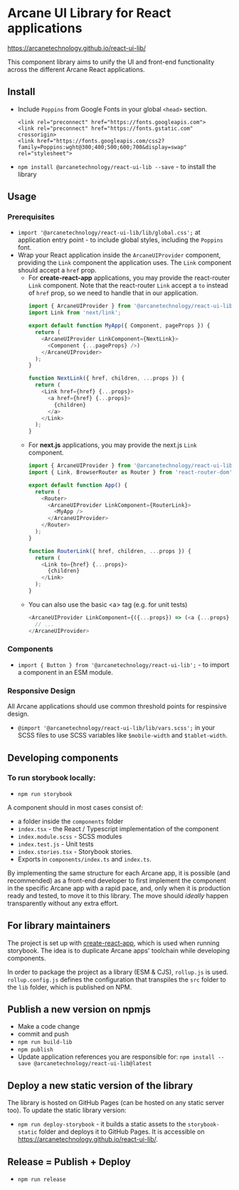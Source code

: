 # Arcane UI Library for React applications

https://arcanetechnology.github.io/react-ui-lib/

This component library aims to unify the UI and front-end functionality across the different Arcane React applications.

## Install

- Include `Poppins` from Google Fonts in your global `<head>` section.
  ```
  <link rel="preconnect" href="https://fonts.googleapis.com">
  <link rel="preconnect" href="https://fonts.gstatic.com" crossorigin>
  <link href="https://fonts.googleapis.com/css2?family=Poppins:wght@300;400;500;600;700&display=swap" rel="stylesheet">
  ```
- `npm install @arcanetechnology/react-ui-lib --save` - to install the library

## Usage

### Prerequisites

- `import '@arcanetechnology/react-ui-lib/lib/global.css';` at application entry point - to include global styles, including the `Poppins` font.
- Wrap your React application inside the `ArcaneUIProvider` component, providing the `Link` component the application uses. The `Link` component should accept a `href` prop.
  - For **create-react-app** applications, you may provide the react-router `Link` component. Note that the react-router `Link` accept a `to` instead of `href` prop, so we need to handle that in our application.
    ```javascript
    import { ArcaneUIProvider } from '@arcanetechnology/react-ui-lib';
    import Link from 'next/link';

    export default function MyApp({ Component, pageProps }) {
      return (
        <ArcaneUIProvider LinkComponent={NextLink}>
          <Component {...pageProps} />)
        </ArcaneUIProvider>
      );
    }

    function NextLink({ href, children, ...props }) {
      return (
        <Link href={href} {...props}>
          <a href={href} {...props}>
            {children}
          </a>
        </Link>
      );
    }
    ```
  - For **next.js** applications, you may provide the next.js `Link` component.
    ```javascript
    import { ArcaneUIProvider } from '@arcanetechnology/react-ui-lib';
    import { Link, BrowserRouter as Router } from 'react-router-dom';

    export default function App() {
      return (
        <Router>
          <ArcaneUIProvider LinkComponent={RouterLink}>
            <MyApp />
          </ArcaneUIProvider>
        </Router>
      );
    }

    function RouterLink({ href, children, ...props }) {
      return (
        <Link to={href} {...props}>
          {children}
        </Link>
      );
    }
    ```
  - You can also use the basic &lt;a&gt; tag (e.g. for unit tests)
    ```javascript
    <ArcaneUIProvider LinkComponent={({...props}) => (<a {...props} />)}>
      // ...
    </ArcaneUIProvider>
    ```

### Components

- `import { Button } from '@arcanetechnology/react-ui-lib';` - to import a component in an ESM module.

### Responsive Design

All Arcane applications should use common threshold points for respinsive design.

- `@import '@arcanetechnology/react-ui-lib/lib/vars.scss';` in your SCSS files to use SCSS variables like `$mobile-width` and `$tablet-width`.

## Developing components

### To run storybook locally:
- `npm run storybook`

A component should in most cases consist of:
- a folder inside the `components` folder
- `index.tsx` - the React / Typescript implementation of the component
- `index.module.scss` - SCSS modules
- `index.test.js` - Unit tests
- `index.stories.tsx` - Storybook stories.
- Exports in `components/index.ts` and `index.ts`.

By implementing the same structure for each Arcane app, it is possible (and recommended) as a front-end developer to first implement the component in the specific Arcane app with a rapid pace, and, only when it is production ready and tested, to move it to this library. The move should *ideally* happen transparently without any extra effort.

## For library maintainers

The project is set up with [create-react-app](https://reactjs.org/docs/create-a-new-react-app.html#create-react-app), which is used when running storybook. The idea is to duplicate Arcane apps' toolchain while developing components.

In order to package the project as a library (ESM & CJS), `rollup.js` is used. `rollup.config.js` defines the configuration that transpiles the `src` folder to the `lib` folder, which is published on NPM.

## Publish a new version on npmjs

- Make a code change
- commit and push
- `npm run build-lib`
- `npm publish`
- Update application references you are responsible for: `npm install --save @arcanetechnology/react-ui-lib@latest`

## Deploy a new static version of the library

The library is hosted on GitHub Pages (can be hosted on any static server too). To update the static library version:
- `npm run deploy-storybook` - it builds a static assets to the `storybook-static` folder and deploys it to GitHub Pages. It is accessible on https://arcanetechnology.github.io/react-ui-lib/.

## Release = Publish + Deploy

- `npm run release`
